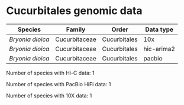 # Cucurbitales genomic data

| Species | Family | Order | Data type |
| -- | --- | --- | --- |
| *Bryonia dioica* | Cucurbitaceae | Cucurbitales | 10x |
| *Bryonia dioica* | Cucurbitaceae | Cucurbitales | hic-arima2 |
| *Bryonia dioica* | Cucurbitaceae | Cucurbitales | pacbio |

Number of species with Hi-C data: 1

Number of species with PacBio HiFi data: 1

Number of species with 10X data: 1
